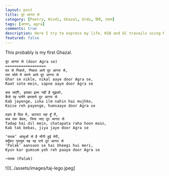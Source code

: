 ```yaml
---
layout: post
title: दूर आगरा से 
category: [Poetry, Hindi, Ghazal, Urdu, हिंदी, ग़ज़ल]
tags: [आगरा, agra]
comments: true
description: Here I try to express my life, H1B and GC travails using Mir's couplets.
featured: false
---
```


This probably is my first Ghazal.

    दूर आगरा से (door Agra se)
    ==================
    घर से निकले, निकल आये दूर आगरा से,
    रात सोते में सपने आये दूर आगरा से
    Ghar se nikle, nikal aaye door Agra se,
    Raat sote mein, sapne aaye door Agra se
    
    कब जाएँगे, इसका इल्म नहीं है मुझको,
    कैसे रह पायेंगे हमसाये दूर आगरा से
    Kab jayenge, iska ilm nahin hai mujhko,
    Kaise reh payenge, humsaaye door Agra se
    
    तड़प है दिल में, छटपटा रहा हूँ मैं,
    कब तक बेबस, जिया जाए दूर आगरा से
    Tadap hai dil mein, chatapata raha hoon main,
    Kab tak bebas, jiya jaye door Agra se
    
    ‘पलक’ आंसुओं से है भीगी हुई मेरी,
    क्यूँकर गुमसुम यह रह पाये दूर आगरा से
    ‘Palak’ aansuon se hai bheegi hui meri,
    Kyun kar gumsum yeh reh paaye door Agra se
    
    ~पलक (Palak)


!()[../assets/images/taj-lego.jpeg]
